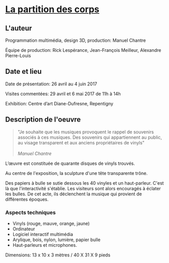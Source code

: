 
# [La partition des corps](http://www.manuelchantre.com/fr/la-partition-des-corps/)

## L'auteur

Programmation multimédia, design 3D, production: Manuel Chantre

Équipe de production: Rick Lespérance, Jean-François Meilleur, Alexandre Pierre-Louis

## Date et lieu

Date de présentation: 26 avril au 4 juin 2017

Visites commentées: 29 avril et 6 mai 2017 de 11h à 14h

Exhibition:  Centre d’art Diane-Dufresne, Repentigny

## Description de l'oeuvre

> "Je souhaite que les musiques provoquent le rappel de souvenirs associés à ces musiques. Des souvenirs qui appartiennent au public, au visage transparent et aux anciens propriétaires de vinyls" <br><br>*Manuel Chantre*
  
L’œuvre est constituée de quarante disques de vinyls trouvés.

Au centre de l'exposition, la sculpture d'une tête transparente trône.

Des papiers à bulle se sutie dessous les 40 vinyles et un haut-parleur. C'est là que l'interactivité s'établie. Les visiteurs sont alors encouragés à éclater les bulles. De cet acte, ils déclenchent la musique qui provient de différentes époques. 

### Aspects techniques
- Vinyls (rouge, mauve, orange, jaune)
- Ordinateur
- Logiciel interactif multimédia
- Arylique, bois, nylon, lumière, papier bulle
- Haut-parleurs et microphones.

Dimensions: 13 x 10 x 3 mètres / 40 X 31 X 9 pieds
